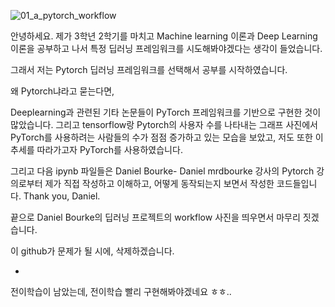 ![01_a_pytorch_workflow](https://github.com/youse0ng/pytorch_practice/assets/130890430/6a9f9b40-d53d-4f27-acd1-5f474eedb184)

안녕하세요. 제가 3학년 2학기를 마치고 Machine learning 이론과 Deep Learning 이론을 공부하고 나서
특정 딥러닝 프레임워크를 시도해봐야겠다는 생각이 들었습니다.

그래서 저는 Pytorch 딥러닝 프레임워크를 선택해서 공부를 시작하였습니다.

왜 Pytorch냐라고 묻는다면,

Deeplearning과 관련된 기타 논문들이 PyTorch 프레임워크를 기반으로 구현한 것이 많았습니다.
그리고 tensorflow랑 Pytorch의 사용자 수를 나타내는 그래프 사진에서 PyTorch를 사용하려는 사람들의 수가 점점 증가하고 있는 모습을 보았고,
저도 또한 이 추세를 따라가고자 PyTorch를 사용하였습니다.

그리고 다음 ipynb 파일들은 Daniel Bourke- Daniel mrdbourke 강사의 Pytorch 강의로부터 제가 직접 작성하고 이해하고, 어떻게 동작되는지 보면서 작성한 코드들입니다.
Thank you, Daniel.

끝으로 Daniel Bourke의 딥러닝 프로젝트의 workflow 사진을 띄우면서 마무리 짓겠습니다.

이 github가 문제가 될 시에, 삭제하겠습니다.

+

전이학습이 남았는데, 전이학습 빨리 구현해봐야겠네요 ㅎㅎ..
